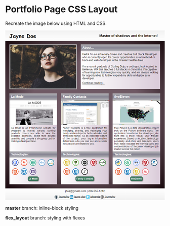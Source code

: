 # Portfolio Page CSS Layout

Recreate the image below using HTML and CSS. 

![Image to recreate](img/portfolio_assignment.png)

**master** branch: inline-block styling

**flex_layout** branch: styling with flexes